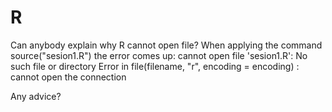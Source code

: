 # R
Can anybody explain why R cannot open file?
When applying the command source("sesion1.R") the error comes up: 
cannot open file 'sesion1.R': No such file or directory
Error in file(filename, "r", encoding = encoding) : cannot open the connection

Any advice?
